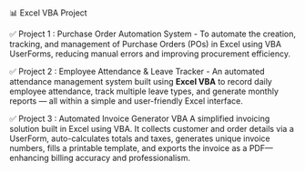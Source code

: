 📊 Excel VBA Project

✅ Project 1 : Purchase Order Automation System - 
To automate the creation, tracking, and management of Purchase Orders (POs) in Excel using VBA UserForms, reducing manual errors and improving procurement efficiency.

✅ Project 2 : Employee Attendance & Leave Tracker -
An automated attendance management system built using **Excel VBA** to record daily employee attendance, track multiple leave types, and generate monthly reports — all within a simple and user-friendly Excel interface.

✅ Project 3 : Automated Invoice Generator VBA
A simplified invoicing solution built in Excel using VBA. It collects customer and order details via a UserForm, auto-calculates totals and taxes, generates unique invoice numbers, fills a printable template, and exports the invoice as a PDF—enhancing billing accuracy and professionalism.
